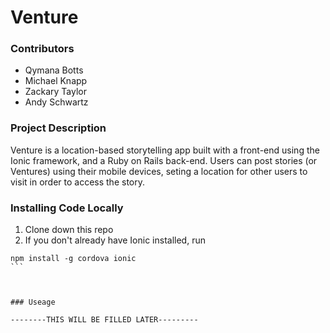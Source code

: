 # Venture

### Contributors

* Qymana Botts
* Michael Knapp
* Zackary Taylor
* Andy Schwartz

### Project Description

Venture is a location-based storytelling app built with a front-end using the Ionic framework, and a Ruby on Rails back-end. Users can post stories (or Ventures) using their mobile devices, seting a location for other users to visit in order to access the story. 

### Installing Code Locally

1. Clone down this repo
2. If you don't already have Ionic installed, run 
````
npm install -g cordova ionic
```



### Useage

--------THIS WILL BE FILLED LATER---------

